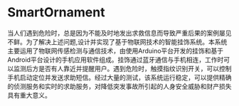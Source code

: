 # SmartOrnament
当人们遇到危险时，总是因为不能及时地发出求救信息而导致严重后果的案例屡见不鲜。为了解决上述问题,设计并实现了基于物联网技术的智能挂饰系统。本系统主要运用了物联网传感检测与通信技术，由使用Arduino平台开发的挂饰和基于Android平台设计的手机应用软件组成。挂饰通过蓝牙通信与手机相连，工作时可以监测后方是否有人靠近并提醒用户。遇到危险时，触摸指纹识别开关，可以控制手机启动定位并发送求助短信。经过大量的测试，该系统运行稳定，可以提供精确的侦测服务和实时的求助服务，对降低突发事故所引起的人身安全威胁和财产损失具有重大意义。
